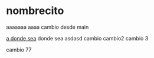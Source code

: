 # nombrecito
aaaaaaa aaaa
cambio desde main

[a donde sea](http://www.as.com)
donde sea
asdasd
cambio
cambio2
cambio 3

cambio 77